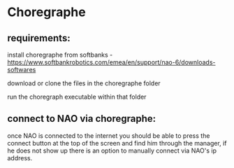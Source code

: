 # Choregraphe
 requirements:
 -------------

 install choregraphe from softbanks - https://www.softbankrobotics.com/emea/en/support/nao-6/downloads-softwares

 download or clone the files in the choregraphe folder

 run the choregraph executable within that folder

 connect to NAO via choregraphe:
 -------------------------------

 once NAO is connected to the internet you should be able to press the connect button at the top of the screen and find him through the manager, if he does not show up there is an option to manually connect via NAO's ip address.